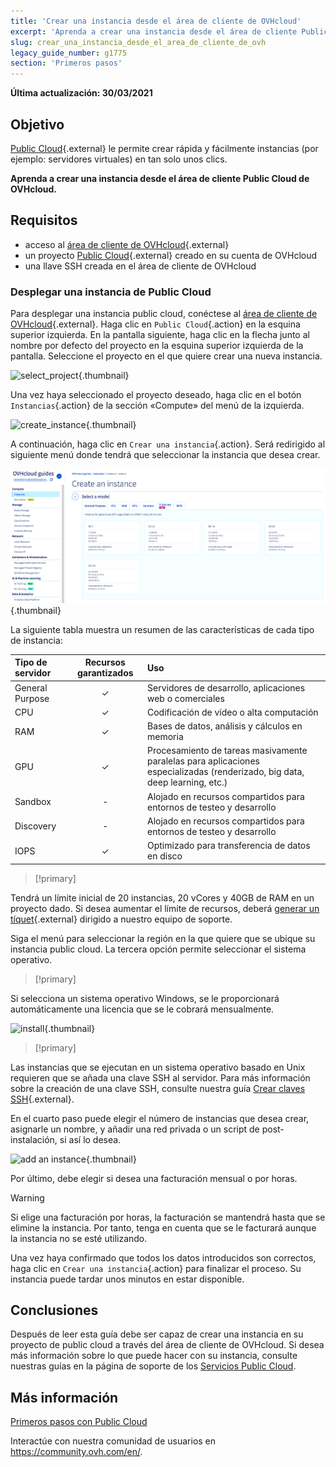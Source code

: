```yaml
---
title: 'Crear una instancia desde el área de cliente de OVHcloud'
excerpt: 'Aprenda a crear una instancia desde el área de cliente Public Cloud de OVHcloud'
slug: crear_una_instancia_desde_el_area_de_cliente_de_ovh
legacy_guide_number: g1775
section: 'Primeros pasos'
---
```


**Última actualización: 30/03/2021**

## Objetivo

[Public Cloud](https://www.ovhcloud.com/es-es/public-cloud/){.external} le permite crear rápida y fácilmente instancias (por ejemplo: servidores virtuales) en tan solo unos clics.

**Aprenda a crear una instancia desde el área de cliente Public Cloud de OVHcloud.**

## Requisitos

* acceso al [área de cliente de OVHcloud](https://www.ovh.com/auth/?action=gotomanager&from=https://www.ovh.es/&ovhSubsidiary=es){.external}
* un proyecto [Public Cloud](https://www.ovhcloud.com/es-es/public-cloud/){.external} creado en su cuenta de OVHcloud
* una llave SSH creada en el área de cliente de OVHcloud

### Desplegar una instancia de Public Cloud

Para desplegar una instancia public cloud, conéctese al [área de cliente de OVHcloud](https://www.ovh.com/auth/?action=gotomanager&from=https://www.ovh.es/&ovhSubsidiary=es){.external}. Haga clic en `Public Cloud`{.action} en la esquina superior izquierda. En la pantalla siguiente, haga clic en la flecha junto al nombre por defecto del proyecto en la esquina superior izquierda de la pantalla. Seleccione el proyecto en el que quiere crear una nueva instancia.

![select_project](images/select_project.png){.thumbnail}

Una vez haya seleccionado el proyecto deseado, haga clic en el botón `Instancias`{.action} de la sección «Compute» del menú de la izquierda.

![create_instance](images/create_instance.png){.thumbnail}

A continuación, haga clic en `Crear una instancia`{.action}. Será redirigido al siguiente menú donde tendrá que seleccionar la instancia que desea crear.

![create_instance1](images/create_instance1-2021.png){.thumbnail}

La siguiente tabla muestra un resumen de las características de cada tipo de instancia:

| Tipo de servidor | Recursos garantizados | Uso |
| :---         |     :---:      |          :--- |
| General Purpose   | ✓     | Servidores de desarrollo, aplicaciones web o comerciales    |
| CPU     | ✓       | Codificación de vídeo o alta computación      |
| RAM   | ✓     | Bases de datos, análisis y cálculos en memoria    |
| GPU     | ✓       | Procesamiento de tareas masivamente paralelas para aplicaciones especializadas (renderizado, big data, deep learning, etc.)       |
| Sandbox    | -       | Alojado en recursos compartidos para entornos de testeo y desarrollo      |
| Discovery    | -       | Alojado en recursos compartidos para entornos de testeo y desarrollo      |
| IOPS   | ✓     | Optimizado para transferencia de datos en disco    |

> [!primary]
>
Tendrá un límite inicial de 20 instancias, 20 vCores y 40GB de RAM en un proyecto dado. Si desea aumentar el límite de recursos, deberá [generar un tíquet](https://www.ovh.com/manager/dedicated/index.html#/ticket){.external} dirigido a nuestro equipo de soporte.
>

Siga el menú para seleccionar la región en la que quiere que se ubique su instancia public cloud. La tercera opción permite seleccionar el sistema operativo.

> [!primary]
>
Si selecciona un sistema operativo Windows, se le proporcionará automáticamente una licencia que se le cobrará mensualmente.
>

![install](images/os_install.png){.thumbnail}

> [!primary]
>
Las instancias que se ejecutan en un sistema operativo basado en Unix requieren que se añada una clave SSH al servidor. Para más información sobre la creación de una clave SSH, consulte nuestra guía [Crear claves SSH](../crear-llave-ssh/){.external}.
>

En el cuarto paso puede elegir el número de instancias que desea crear, asignarle un nombre, y añadir una red privada o un script de post-instalación, si así lo desea.

![add an instance](images/configure_instance.png){.thumbnail}

Por último, debe elegir si desea una facturación mensual o por horas.

> [!warning]
>
>Si elige una facturación por horas, la facturación se mantendrá hasta que se elimine la instancia. Por tanto, tenga en cuenta que se le facturará aunque la instancia no se esté utilizando.
>


Una vez haya confirmado que todos los datos introducidos son correctos, haga clic en `Crear una instancia`{.action} para finalizar el proceso. Su instancia puede tardar unos minutos en estar disponible.

## Conclusiones

Después de leer esta guía debe ser capaz de crear una instancia en su proyecto de public cloud a través del área de cliente de OVHcloud. Si desea más información sobre lo que puede hacer con su instancia, consulte nuestras guías en la página de soporte de los [Servicios Public Cloud](../).

## Más información

[Primeros pasos con Public Cloud](../public-cloud-primeros-pasos/)

Interactúe con nuestra comunidad de usuarios en <https://community.ovh.com/en/>.